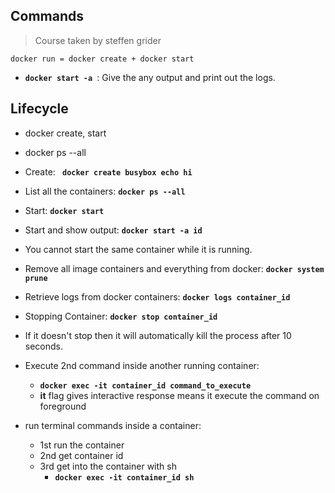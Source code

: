 ## Commands

> Course taken by steffen grider

```
docker run = docker create + docker start

```

- **`docker start -a `**: Give the any output and print out the logs.

## Lifecycle

- docker create, start
- docker ps --all
- Create: **` docker create busybox echo hi`**
- List all the containers: **`docker ps --all`**
- Start: **`docker start`**
- Start and show output: **`docker start -a id`**
- You cannot start the same container while it is running.
- Remove all image containers and everything from docker: **`docker system prune`**
- Retrieve logs from docker containers: **`docker logs container_id`**
- Stopping Container: **`docker stop container_id`**
- If it doesn't stop then it will automatically kill the process after 10 seconds.
- Execute 2nd command inside another running container:

  - **`docker exec -it container_id command_to_execute`**
  - **it** flag gives interactive response means it execute the command on foreground

- run terminal commands inside a container:
  - 1st run the container
  - 2nd get container id
  - 3rd get into the container with sh
    - **`docker exec -it container_id sh`**
